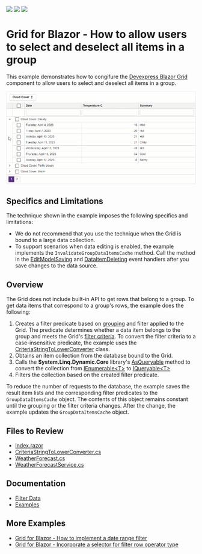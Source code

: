 <!-- default badges list -->
![](https://img.shields.io/endpoint?url=https://codecentral.devexpress.com/api/v1/VersionRange/626950627/22.2.3%2B)
[![](https://img.shields.io/badge/Open_in_DevExpress_Support_Center-FF7200?style=flat-square&logo=DevExpress&logoColor=white)](https://supportcenter.devexpress.com/ticket/details/T1159694)
[![](https://img.shields.io/badge/📖_How_to_use_DevExpress_Examples-e9f6fc?style=flat-square)](https://docs.devexpress.com/GeneralInformation/403183)
<!-- default badges end -->
# Grid for Blazor - How to allow users to select and deselect all items in a group

This example demonstrates how to congifure the [Devexpress Blazor Grid](https://docs.devexpress.com/Blazor/403143/grid) component to allow users to select and deselect all items in a group.

![Select and Deselect Items in a Group](select-deselect-rows.gif)

## Specifics and Limitations

The technique shown in the example imposes the following specifics and limitations:

* We do not recommend that you use the technique when the Grid is bound to a large data collection.
* To support scenarios when data editing  is enabled, the example implements the `InvalidateGroupDataItemsCache` method. Call the method in the [EditModelSaving](https://docs.devexpress.com/Blazor/DevExpress.Blazor.DxGrid.EditModelSaving) and [DataItemDeleting](https://docs.devexpress.com/Blazor/DevExpress.Blazor.DxGrid.DataItemDeleting) event handlers after you save changes to the data source.

## Overview

The Grid does not include built-in API to get rows that belong to a group. To get data items that correspond to a group's rows, the example does the following:

1. Creates a filter predicate based on [grouping](https://docs.devexpress.com/Blazor/403143/grid#group-data) and filter applied to the Grid. The predicate determines whether a data item belongs to the group and meets the Grid's [filter criteria](https://docs.devexpress.com/Blazor/DevExpress.Blazor.DxGrid.GetFilterCriteria). To convert the filter criteria to a case-insensitive predicate, the example uses the [CriteriaStringToLowerConverter](./CS/Data/CriteriaStringToLowerConverter.cs) class.
2. Obtains an item collection from the database bound to the Grid.
3. Calls the **System.Linq.Dynamic.Core** library's [AsQueryable](https://learn.microsoft.com/en-us/dotnet/api/system.linq.queryable.asqueryable?view=net-8.0#system-linq-queryable-asqueryable-1(system-collections-generic-ienumerable((-0)))) method to convert the collection from [IEnumerable\<T\>](https://learn.microsoft.com/en-us/dotnet/api/system.collections.generic.ienumerable-1?view=net-7.0) to [IQueryable\<T\>](https://learn.microsoft.com/en-us/dotnet/api/system.linq.iqueryable-1?view=net-8.0).
4. Filters the collection based on the created filter predicate. 

To reduce the number of requests to the database, the example saves the result item lists and the corresponding filter predicates to the `GroupDataItemsCache` object. The contents of this object remains constant until the grouping or the filter criteria changes. After the change, the example updates the `GroupDataItemsCache` object.

## Files to Review

- [Index.razor](./CS/Pages/Index.razor)
- [CriteriaStringToLowerConverter.cs](./CS/Data/CriteriaStringToLowerConverter.cs)
- [WeatherForecast.cs](/.CS/Data/WeatherForecast.cs)
- [WeatherForecastService.cs](/.CS/Data/WeatherForecastService.cs)

## Documentation

- [Filter Data](https://docs.devexpress.com/Blazor/404326/grid/filter-data/filter-data)
- [Examples](https://docs.devexpress.com/Blazor/404035/grid/examples)

## More Examples

- [Grid for Blazor - How to implement a date range filter](https://github.com/DevExpress-Examples/blazor-dxgrid-date-range-filter)
- [Grid for Blazor - Incorporate a selector for filter row operator type](https://github.com/DevExpress-Examples/blazor-dxgrid-filter-operator-selector)
